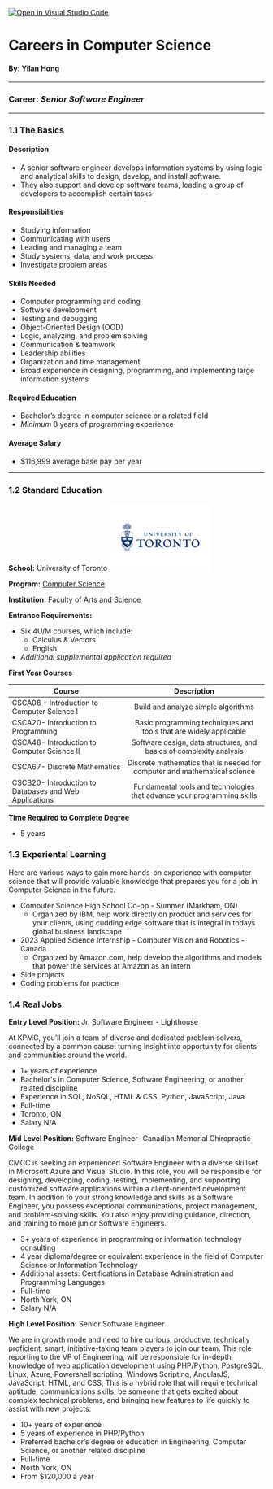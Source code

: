 [![Open in Visual Studio Code](https://classroom.github.com/assets/open-in-vscode-c66648af7eb3fe8bc4f294546bfd86ef473780cde1dea487d3c4ff354943c9ae.svg)](https://classroom.github.com/online_ide?assignment_repo_id=8858324&assignment_repo_type=AssignmentRepo)
# Careers in Computer Science
#### By: Yilan Hong
---
### Career: *Senior Software Engineer*
---
### 1.1 The Basics
#### Description
- A senior software engineer develops information systems by using logic and analytical skills to design, develop, and install software.
- They also support and develop software teams, leading a group of developers to accomplish certain tasks

#### Responsibilities
- Studying information
- Communicating with users
- Leading and managing a team
- Study systems, data, and work process
- Investigate problem areas

#### Skills Needed
- Computer programming and coding
- Software development
- Testing and debugging
- Object-Oriented Design (OOD)
- Logic, analyzing, and problem solving
- Communication & teamwork
- Leadership abilities
- Organization and time management
- Broad experience in designing, programming, and implementing large information systems

#### Required Education
- Bachelor’s degree in  computer science or a related field
- *Minimum* 8 years of programming experience

#### Average Salary
- $116,999 average base pay per year
---
### 1.2 Standard Education
**School:** University of Toronto <img src="uoftlogo.png" alt="University of Toronto" width="200"/>

**Program:** [Computer Science](https://future.utoronto.ca/undergraduate-programs/computer-science/)

**Institution:** Faculty of Arts and Science

**Entrance Requirements:** 
- Six 4U/M courses, which include:
  - Calculus & Vectors
  - English
- *Additional supplemental application required*

**First Year Courses**

| Course      | Description       
| ------------- |:-------------:| 
| CSCA08 - Introduction to Computer Science I     | Build and analyze simple algorithms | 
| CSCA20- Introduction to Programming     | Basic programming techniques and tools that are widely applicable     |  
| CSCA48- Introduction to Computer Science II | Software design, data structures, and basics of complexity analysis      |  
| CSCA67- Discrete Mathematics | Discrete mathematics that is needed for computer and mathematical science      |  
| CSCB20- Introduction to Databases and Web Applications | Fundamental tools and technologies that advance your programming skills     |  

**Time Required to Complete Degree**
- 5 years

### 1.3 Experiental Learning

Here are various ways to gain more hands-on experience with computer science that will provide valuable knowledge that prepares you for a job in Computer Science in the future.

- Computer Science High School Co-op - Summer (Markham, ON)
  - Organized by IBM, help work directly on product and services for your clients, using cudding edge software that is integral in todays global business landscape
- 2023 Applied Science Internship - Computer Vision and Robotics - Canada
  - Organized by Amazon.com, help develop the algorithms and models that power the services at Amazon as an intern
- Side projects
- Coding problems for practice

### 1.4 Real Jobs
**Entry Level Position:**
Jr. Software Engineer - Lighthouse

At KPMG, you’ll join a team of diverse and dedicated problem solvers, connected by a common cause: turning insight into opportunity for clients and communities around the world.
- 1+ years of experience
- Bachelor's in Computer Science, Software Engineering, or another related discipline
- Experience in SQL, NoSQL, HTML & CSS, Python, JavaScript, Java
- Full-time
- Toronto, ON
- Salary N/A

**Mid Level Position:**
Software Engineer- Canadian Memorial Chiropractic College

CMCC is seeking an experienced Software Engineer with a diverse skillset in Microsoft Azure and Visual Studio. In this role, you will be responsible for designing, developing, coding, testing, implementing, and supporting customized software applications within a client-oriented development team. In addition to your strong knowledge and skills as a Software Engineer, you possess exceptional communications, project management, and problem-solving skills. You also enjoy providing guidance, direction, and training to more junior Software Engineers.
- 3+ years of experience in programming or information technology consulting
- 4 year diploma/degree or equivalent experience in the field of Computer Science or Information Technology
- Additional assets: Certifications in Database Administration and Programming Languages
- Full-time
- North York, ON
- Salary N/A

**High Level Position:**
Senior Software Engineer

We are in growth mode and need to hire curious, productive, technically proficient, smart, initiative-taking team players to join our team. This role reporting to the VP of Engineering, will be responsible for in-depth knowledge of web application development using PHP/Python, PostgreSQL, Linux, Azure, Powershell scripting, Windows Scripting, AngularJS, JavaScript, HTML, and CSS, This is a hybrid role that will require technical aptitude, communications skills, be someone that gets excited about complex technical problems, and bringing new features to life quickly to assist with new projects.
- 10+ years of experience
- 5 years of experience in PHP/Python
- Preferred bachelor’s degree or education in Engineering, Computer Science, or another related discipline
- Full-time
- North York, ON
- From $120,000 a year